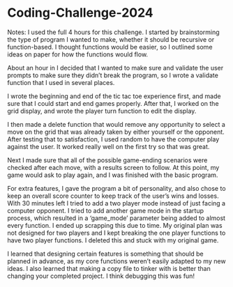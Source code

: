 # Coding-Challenge-2024
Notes: I used the full 4 hours for this challenge. I started by brainstorming the type of program I wanted to make, whether it should be recursive or function-based. I thought functions would be easier, so I outlined some ideas on paper for how the functions would flow. 

About an hour in I decided that I wanted to make sure and validate the user prompts to make sure they didn’t break the program, so I wrote a validate function that I used in several places.

I wrote the beginning and end of the tic tac toe experience first, and made sure that I could start and end games properly. After that, I worked on the grid display, and wrote the player turn function to edit the display. 

I then made a delete function that would remove any opportunity to select a move on the grid that was already taken by either yourself or the opponent. After testing that to satisfaction, I used random to have the computer play against the user. It worked really well on the first try so that was great. 

Next I made sure that all of the possible game-ending scenarios were checked after each move, with a results screen to follow. At this point, my game would ask to play again, and I was finished with the basic program. 

For extra features, I gave the program a bit of personality, and also chose to keep an overall score counter to keep track of the user’s wins and losses. With 30 minutes left I tried to add a two player mode instead of just facing a computer opponent. I tried to add another game mode in the startup process, which resulted in a ‘game_mode’ parameter being added to almost every function. I ended up scrapping this due to time. My original plan was not designed for two players and I kept breaking the one player functions to have two player functions. I deleted this and stuck with my original game. 

I learned that designing certain features is something that should be planned in advance, as my core functions weren’t easily adapted to my new ideas. I also learned that making a copy file to tinker with is better than changing your completed project. I think debugging this was fun! 
